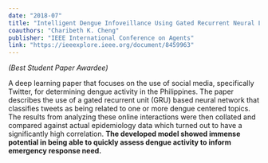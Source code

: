 ```yaml
---
date: "2018-07"
title: "Intelligent Dengue Infoveillance Using Gated Recurrent Neural Learning and Cross-Label Frequencies"
coauthors: "Charibeth K. Cheng"
publisher: "IEEE International Conference on Agents"
link: "https://ieeexplore.ieee.org/document/8459963"
---
```


_(Best Student Paper Awardee)_

A deep learning paper that focuses on the use of social media, specifically Twitter, for determining dengue activity in the Philippines. The paper describes the use of a gated recurrent unit (GRU) based neural network that classifies tweets as being related to one or more dengue centered topics. The results from analyzing these online interactions were then collated and compared against actual epidemiology data which turned out to have a significantly high correlation. **The developed model showed immense potential in being able to quickly assess dengue activity to inform emergency response need.**

